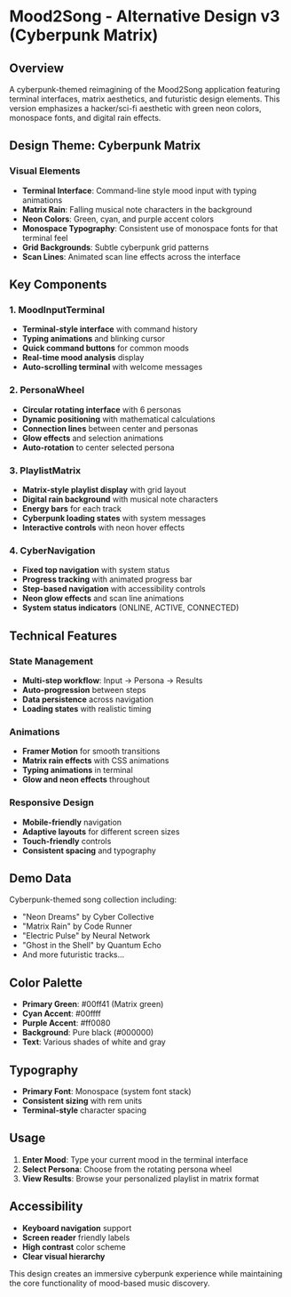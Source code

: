 # Mood2Song - Alternative Design v3 (Cyberpunk Matrix)

## Overview
A cyberpunk-themed reimagining of the Mood2Song application featuring terminal interfaces, matrix aesthetics, and futuristic design elements. This version emphasizes a hacker/sci-fi aesthetic with green neon colors, monospace fonts, and digital rain effects.

## Design Theme: Cyberpunk Matrix

### Visual Elements
- **Terminal Interface**: Command-line style mood input with typing animations
- **Matrix Rain**: Falling musical note characters in the background
- **Neon Colors**: Green, cyan, and purple accent colors
- **Monospace Typography**: Consistent use of monospace fonts for that terminal feel
- **Grid Backgrounds**: Subtle cyberpunk grid patterns
- **Scan Lines**: Animated scan line effects across the interface

## Key Components

### 1. MoodInputTerminal
- **Terminal-style interface** with command history
- **Typing animations** and blinking cursor
- **Quick command buttons** for common moods
- **Real-time mood analysis** display
- **Auto-scrolling terminal** with welcome messages

### 2. PersonaWheel
- **Circular rotating interface** with 6 personas
- **Dynamic positioning** with mathematical calculations
- **Connection lines** between center and personas
- **Glow effects** and selection animations
- **Auto-rotation** to center selected persona

### 3. PlaylistMatrix
- **Matrix-style playlist display** with grid layout
- **Digital rain background** with musical note characters
- **Energy bars** for each track
- **Cyberpunk loading states** with system messages
- **Interactive controls** with neon hover effects

### 4. CyberNavigation
- **Fixed top navigation** with system status
- **Progress tracking** with animated progress bar
- **Step-based navigation** with accessibility controls
- **Neon glow effects** and scan line animations
- **System status indicators** (ONLINE, ACTIVE, CONNECTED)

## Technical Features

### State Management
- **Multi-step workflow**: Input → Persona → Results
- **Auto-progression** between steps
- **Data persistence** across navigation
- **Loading states** with realistic timing

### Animations
- **Framer Motion** for smooth transitions
- **Matrix rain effects** with CSS animations
- **Typing animations** in terminal
- **Glow and neon effects** throughout

### Responsive Design
- **Mobile-friendly** navigation
- **Adaptive layouts** for different screen sizes
- **Touch-friendly** controls
- **Consistent spacing** and typography

## Demo Data
Cyberpunk-themed song collection including:
- "Neon Dreams" by Cyber Collective
- "Matrix Rain" by Code Runner
- "Electric Pulse" by Neural Network
- "Ghost in the Shell" by Quantum Echo
- And more futuristic tracks...

## Color Palette
- **Primary Green**: #00ff41 (Matrix green)
- **Cyan Accent**: #00ffff
- **Purple Accent**: #ff0080
- **Background**: Pure black (#000000)
- **Text**: Various shades of white and gray

## Typography
- **Primary Font**: Monospace (system font stack)
- **Consistent sizing** with rem units
- **Terminal-style** character spacing

## Usage
1. **Enter Mood**: Type your current mood in the terminal interface
2. **Select Persona**: Choose from the rotating persona wheel
3. **View Results**: Browse your personalized playlist in matrix format

## Accessibility
- **Keyboard navigation** support
- **Screen reader** friendly labels
- **High contrast** color scheme
- **Clear visual hierarchy**

This design creates an immersive cyberpunk experience while maintaining the core functionality of mood-based music discovery. 